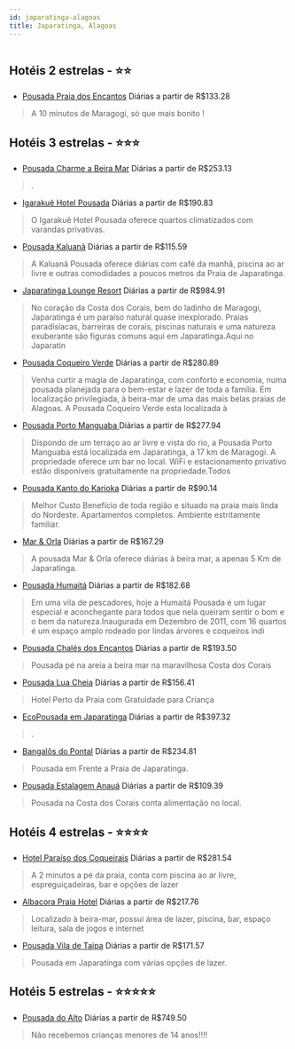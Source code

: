 ```yaml
---
id: japaratinga-alagoas
title: Japaratinga, Alagoas
---
```


<center><img src="https://static.hotelurbano.com/reservas/prod0/17/17255/5d8521540f6c4_pousada-charme-a-beira-mar.jpeg" alt="" /></center>


## Hotéis 2 estrelas - ⭐️⭐️

-    [Pousada Praia dos Encantos](https://www.hurb.com/hoteis/japaratinga/pousada-praia-dos-encantos-5130?cmp=18055) Diárias a partir de R$133.28
   > A 10 minutos de Maragogi, só que mais bonito !

## Hotéis 3 estrelas - ⭐️⭐️⭐️

-    [Pousada Charme a Beira Mar](https://www.hurb.com/hoteis/japaratinga/pousada-charme-a-beira-mar-17255?cmp=18055) Diárias a partir de R$253.13
   > .
-    [Igarakuê Hotel Pousada](https://www.hurb.com/hoteis/japaratinga/igarakue-hotel-pousada-10523?cmp=18055) Diárias a partir de R$190.83
   > O Igarakuê Hotel Pousada oferece quartos climatizados com varandas privativas.
-    [Pousada Kaluanã](https://www.hurb.com/hoteis/japaratinga/kaluana-pousada-9830?cmp=18055) Diárias a partir de R$115.59
   > A Kaluanã Pousada oferece diárias com café da manhã, piscina ao ar livre e outras comodidades a poucos metros da Praia de Japaratinga.
-    [Japaratinga Lounge Resort](https://www.hurb.com/hoteis/japaratinga/japaratinga-lounge-resort-OMN-8259?cmp=18055) Diárias a partir de R$984.91
   > No coração da Costa dos Corais, bem do ladinho de Maragogi, Japaratinga é um paraíso natural quase inexplorado. Praias paradisíacas, barreiras de corais, piscinas naturais e uma natureza exuberante são figuras comuns aqui em Japaratinga.Aqui no Japaratin
-    [Pousada Coqueiro Verde](https://www.hurb.com/hoteis/japaratinga/pousada-coqueiro-verde-OMN-6330?cmp=18055) Diárias a partir de R$280.89
   > Venha curtir a magia de Japaratinga, com conforto e economia, numa pousada planejada para o bem-estar e lazer de toda a família. Em localização privilegiada, à beira-mar de uma das mais belas praias de Alagoas. A Pousada Coqueiro Verde esta localizada à
-    [Pousada Porto Manguaba ](https://www.hurb.com/hoteis/japaratinga/pousada-porto-manguaba-OMN-8633?cmp=18055) Diárias a partir de R$277.94
   > Dispondo de um terraço ao ar livre e vista do rio, a Pousada Porto Manguaba está localizada em Japaratinga, a 17 km de Maragogi. A propriedade oferece um bar no local. WiFi e estacionamento privativo estão disponíveis gratuitamente na propriedade.Todos 
-    [Pousada Kanto do Karioka](https://www.hurb.com/hoteis/japaratinga/pousada-kanto-do-karioka-8387?cmp=18055) Diárias a partir de R$90.14
   > Melhor Custo Benefício de toda região e situado na praia mais linda do Nordeste. Apartamentos completos. Ambiente estritamente familiar.
-    [Mar & Orla](https://www.hurb.com/hoteis/japaratinga/mar-orla-9276?cmp=18055) Diárias a partir de R$167.29
   > A pousada Mar & Orla oferece diárias à beira mar, a apenas 5 Km de Japaratinga. 
-    [Pousada Humaitá](https://www.hurb.com/hoteis/japaratinga/pousada-humaita-OMN-6137?cmp=18055) Diárias a partir de R$182.68
   > Em uma vila de pescadores, hoje a Humaitá Pousada é um lugar especial e aconchegante para todos que nela queiram sentir o bom e o bem da natureza.Inaugurada em Dezembro de 2011, com 16 quartos é um espaço amplo rodeado por lindas árvores e coqueiros indi
-    [Pousada Chalés dos Encantos](https://www.hurb.com/hoteis/japaratinga/pousada-chales-dos-encantos-4811?cmp=18055) Diárias a partir de R$193.50
   > Pousada pé na areia a beira mar na maravilhosa Costa dos Corais
-    [Pousada Lua Cheia](https://www.hurb.com/hoteis/japaratinga/pousada-lua-cheia-2914?cmp=18055) Diárias a partir de R$156.41
   > Hotel Perto da Praia com Gratuidade para Criança
-    [EcoPousada em Japaratinga](https://www.hurb.com/hoteis/japaratinga/ecopousada-pitangueira-16501?cmp=18055) Diárias a partir de R$397.32
   > .
-    [Bangalôs do Pontal](https://www.hurb.com/hoteis/japaratinga/bangalos-do-pontal-2911?cmp=18055) Diárias a partir de R$234.81
   > Pousada em Frente a Praia de Japaratinga.
-    [Pousada Estalagem Anauá](https://www.hurb.com/hoteis/japaratinga/pousada-estalagem-anaua-671?cmp=18055) Diárias a partir de R$109.39
   > Pousada na Costa dos Corais conta alimentação no local.

## Hotéis 4 estrelas - ⭐️⭐️⭐️⭐️

-    [Hotel Paraíso dos Coqueirais](https://www.hurb.com/hoteis/japaratinga/hotel-paraiso-dos-coqueirais-8661?cmp=18055) Diárias a partir de R$281.54
   > A 2 minutos a pé da praia, conta com piscina ao ar livre, espreguiçadeiras, bar e opções de lazer
-    [Albacora Praia Hotel](https://www.hurb.com/hoteis/japaratinga/albacora-praia-hotel-8410?cmp=18055) Diárias a partir de R$217.76
   > Localizado à beira-mar, possui área de lazer, piscina, bar, espaço leitura, sala de jogos e internet 
-    [Pousada Vila de Taipa](https://www.hurb.com/hoteis/japaratinga/pousada-vila-de-taipa-679?cmp=18055) Diárias a partir de R$171.57
   > Pousada em Japaratinga com várias opções de lazer. 

## Hotéis 5 estrelas - ⭐️⭐️⭐️⭐️⭐️

-    [Pousada do Alto](https://www.hurb.com/hoteis/japaratinga/pousada-do-alto-7882?cmp=18055) Diárias a partir de R$749.50
   > Não recebemos crianças menores de 14 anos!!!!
